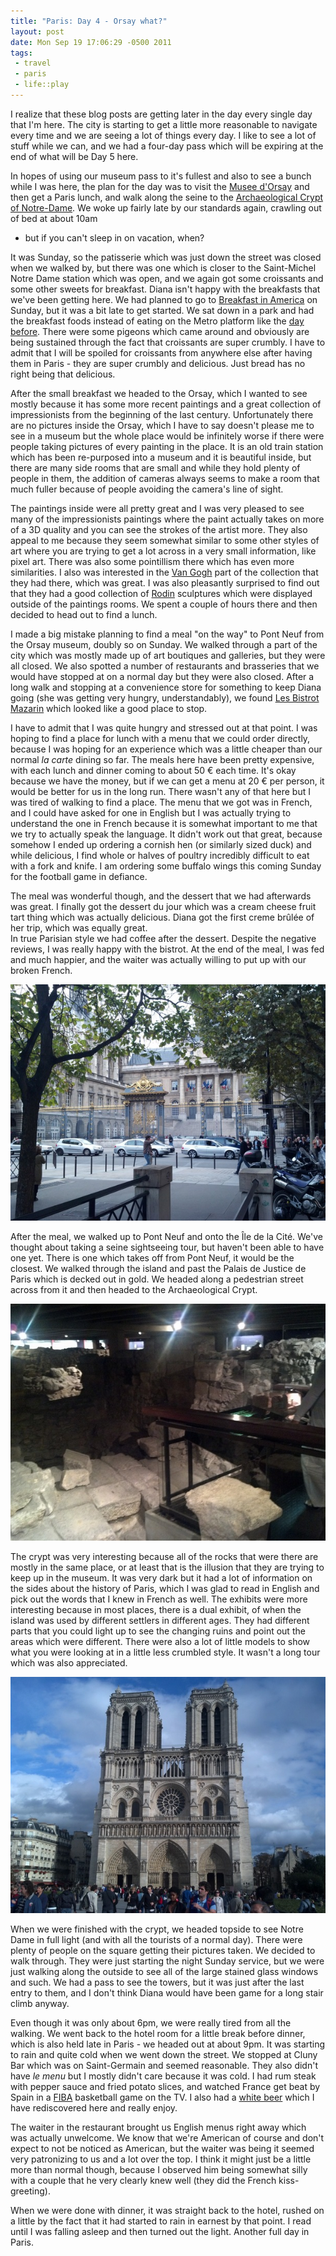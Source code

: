 ```yaml
--- 
title: "Paris: Day 4 - Orsay what?"
layout: post
date: Mon Sep 19 17:06:29 -0500 2011
tags:
 - travel
 - paris
 - life::play
---
```

I realize that these blog posts are getting later in the day every
single day that I'm here.  The city is starting to get a little more
reasonable to navigate every time and we are seeing a lot of things
every day.  I like to see a lot of stuff while we can, and we had a
four-day pass which will be expiring at the end of what will be Day 5
here.

In hopes of using our museum pass to it's fullest and also to see a
bunch while I was here, the plan for the day was to visit the 
[Musee d'Orsay][1] and then get a Paris lunch, and walk along the
seine to the [Archaeological Crypt of Notre-Dame][2].  We woke up
fairly late by our standards again, crawling out of bed at about 10am
- but if you can't sleep in on vacation, when?

[1]: http://www.musee-orsay.fr/en/home.html
[2]: http://www.crypte.paris.fr/en/crypt

It was Sunday, so the patisserie which was just down the street was
closed when we walked by, but there was one which is closer to the
Saint-Michel Notre Dame station which was open, and we again got some
croissants and some other sweets for breakfast.  Diana isn't happy
with the breakfasts that we've been getting here.  We had planned to
go to [Breakfast in America][3] on Sunday, but it was a bit late to
get started.  We sat down in a park and had the breakfast foods
instead of eating on the Metro platform like the [day before][4].
There were some pigeons which came around and obviously are being
sustained through the fact that croissants are super crumbly.  I have
to admit that I will be spoiled for croissants from anywhere else
after having them in Paris - they are super crumbly and delicious.
Just bread has no right being that delicious.

[3]: http://www.breakfast-in-america.com/main/
[4]: http://base0.net/posts/paris-day-3---versailles

After the small breakfast we headed to the Orsay, which I wanted to
see mostly because it has some more recent paintings and a great
collection of impressionists from the beginning of the last century.
Unfortunately there are no pictures inside the Orsay, which I have to
say doesn't please me to see in a museum but the whole place would be
infinitely worse if there were people taking pictures of every
painting in the place.  It is an old train station which has been
re-purposed into a museum and it is beautiful inside, but there are
many side rooms that are small and while they hold plenty of people in
them, the addition of cameras always seems to make a room that much
fuller because of people avoiding the camera's line of sight.

The paintings inside were all pretty great and I was very pleased to
see many of the impressionists paintings where the paint actually
takes on more of a 3D quality and you can see the strokes of the
artist more.  They also appeal to me because they seem somewhat
similar to some other styles of art where you are trying to get a lot
across in a very small information, like pixel art.  There was also
some pointillism there which has even more similarities.  I also was
interested in the [Van Gogh][5] part of the collection that they had
there, which was great.  I was also pleasantly surprised to find out
that they had a good collection of [Rodin][6] sculptures which were
displayed outside of the paintings rooms.  We spent a couple of hours
there and then decided to head out to find a lunch.

[5]: http://www.musee-orsay.fr/en/collections/works-in-focus/painting/commentaire_id/starry-night-7190.html?tx_commentaire_pi1%5BpidLi%5D=509&tx_commentaire_pi1%5Bfrom%5D=841&cHash=85712fcb3a
[6]: http://www.musee-orsay.fr/en/collections/works-in-focus/sculpture/commentaire_id/the-gates-of-hell-8933.html?tx_commentaire_pi1%5BpidLi%5D=842&tx_commentaire_pi1%5Bfrom%5D=729&cHash=016f1cc25c

I made a big mistake planning to find a meal "on the way" to Pont Neuf
from the Orsay museum, doubly so on Sunday.  We walked through a part
of the city which was mostly made up of art boutiques and galleries,
but they were all closed.  We also spotted a number of restaurants and
brasseries that we would have stopped at on a normal day but they were
also closed.  After a long walk and stopping at a convenience store
for something to keep Diana going (she was getting very hungry,
understandably), we found [Les Bistrot Mazarin][7] which looked like a
good place to stop.

[7]: http://www.tripadvisor.com/Restaurant_Review-g187147-d801751-Reviews-LE_BISTROT_MAZARIN-Paris_Ile_de_France.html

I have to admit that I was quite hungry and stressed out at that
point.  I was hoping to find a place for lunch with a menu that we
could order directly, because I was hoping for an experience which was
a little cheaper than our normal _la carte_ dining so far.  The meals
here have been pretty expensive, with each lunch and dinner coming to
about 50 &euro; each time.  It's okay because we have the money, but
if we can get a menu at 20 &euro; per person, it would be better for
us in the long run.  There wasn't any of that here but I was tired of
walking to find a place.  The menu that we got was in French, and I
could have asked for one in English but I was actually trying to
understand the one in French because it is somewhat important to me
that we try to actually speak the language.  It didn't work out that
great, because somehow I ended up ordering a cornish hen (or similarly
sized duck) and while delicious, I find whole or halves of poultry
incredibly difficult to eat with a fork and knife.  I am ordering some
buffalo wings this coming Sunday for the football game in defiance.

The meal was wonderful though, and the dessert that we had afterwards
was great.  I finally got the dessert du jour which was a cream cheese
fruit tart thing which was actually delicious.  Diana got the first
creme br&ucirc;l&eacute;e of her trip, which was equally great.  
In true Parisian
style we had coffee after the dessert.  Despite the negative reviews,
I was really happy with the bistrot.  At the end of the meal, I was
fed and much happier, and the waiter was actually willing to put up
with our broken French.

<a rel="photo" href="/images/vac/paris11/palais_de_justice_de_paris.jpg">
<img title="Palais de Justice de Paris"
src="/images/vac/paris11/palais_de_justice_de_paris-postsize.jpg" />
</a>

After the meal, we walked up to Pont Neuf and onto the &#x00ce;le de
la Cit&eacute;.  We've thought about taking a seine sightseeing tour,
but haven't been able to have one yet.  There is one which takes off
from Pont Neuf, it would be the closest.  We walked through the island
and past the Palais de Justice de Paris which is decked out in gold.
We headed along a pedestrian street across from it and then headed to
the Archaeological Crypt.

<a rel="photo" href="/images/vac/paris11/crypt_notre_dame_inside.jpg">
<img title="Inside the Crypt Archeologique Notre Dame"
src="/images/vac/paris11/crypt_notre_dame_inside-postsize.jpg" />
</a>

The crypt was very interesting because all of the rocks that were
there are mostly in the same place, or at least that is the illusion
that they are trying to keep up in the museum.  It was very dark but
it had a lot of information on the sides about the history of Paris,
which I was glad to read in English and pick out the words that I knew
in French as well.  The exhibits were more interesting because in most
places, there is a dual exhibit, of when the island was used by
different settlers in different ages.  They had different parts that
you could light up to see the changing ruins and point out the areas
which were different.  There were also a lot of little models to show
what you were looking at in a little less crumbled style.  It wasn't a
long tour which was also appreciated.

<a rel="photo" href="/images/vac/paris11/notre_dame_daytime.jpg">
<img title="Notre Dame Daytime"
src="/images/vac/paris11/notre_dame_daytime-postsize.jpg" />
</a>

When we were finished with the crypt, we headed topside to see Notre
Dame in full light (and with all the tourists of a normal day).  There
were plenty of people on the square getting their pictures taken.  We
decided to walk through.  They were just starting the night Sunday
service, but we were just walking along the outside to see all of the
large stained glass windows and such.  We had a pass to see the
towers, but it was just after the last entry to them, and I don't
think Diana would have been game for a long stair climb anyway.

Even though it was only about 6pm, we were really tired from all the
walking.  We went back to the hotel room for a little break before
dinner, which is also held late in Paris - we headed out at about 9pm.
It was starting to rain and quite cold when we went down the street.
We stopped at Cluny Bar which was on Saint-Germain and seemed
reasonable.  They also didn't have _le menu_ but I mostly didn't care
because it was cold.  I had rum steak with pepper sauce and fried
potato slices, and watched France get beat by Spain in a [FIBA][9]
basketball game on the TV.  I also had a [white beer][10] which I have
rediscovered here and really enjoy.

[9]: http://www.fiba.com/
[10]: http://en.wikipedia.org/wiki/Wheat_beer

The waiter in the restaurant brought us English
menus right away which was actually unwelcome.  We know that we're
American of course and don't expect to not be noticed as American, but
the waiter was being it seemed very patronizing to us and a lot over
the top.  I think it might just be a little more than normal though,
because I observed him being somewhat silly with a couple that he very
clearly knew well (they did the French kiss-greeting).

When we were done with dinner, it was straight back to the hotel,
rushed on a little by the fact that it had started to rain in earnest
by that point.  I read until I was falling asleep and then turned out
the light.  Another full day in Paris.

